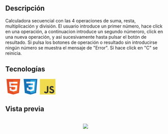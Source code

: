 ## Descripción  
Calculadora secuencial con las 4 operaciones de suma, resta, multiplicación y división. 
El usuario introduce un primer número, hace click en una operación, a continuacion introduce un segundo númeroro, 
click en una nueva operación, y así sucesivamente hasta pulsar el botón de resultado.
Si pulsa los botones de operación o resultado sin introducirse ningún número se muestra el mensaje de "Error". Si hace click en "C" se reinicia.

## Tecnologías
<span>
<img src="https://github.com/devicons/devicon/blob/master/icons/html5/html5-original.svg" alt="html5" width="50" height="50"/>
<img src="https://github.com/devicons/devicon/blob/master/icons/css3/css3-original.svg" alt="css3" width="50" height="50"/>
<img src="https://github.com/devicons/devicon/blob/master/icons/javascript/javascript-original.svg" alt="css3" width="50" height="50"/>
</span>

## Vista previa
<p align="center"><br>
<img src="https://user-images.githubusercontent.com/125128610/224478998-11acda56-f6ff-4180-ade2-ab2fce46c8d8.png">
</p>

